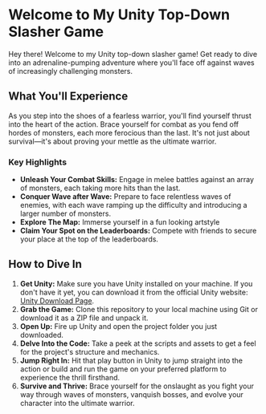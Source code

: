 # Welcome to My Unity Top-Down Slasher Game

Hey there! Welcome to my Unity top-down slasher game! Get ready to dive into an adrenaline-pumping adventure where you'll face off against waves of increasingly challenging monsters.

## What You'll Experience

As you step into the shoes of a fearless warrior, you'll find yourself thrust into the heart of the action. Brace yourself for combat as you fend off hordes of monsters, each more ferocious than the last. It's not just about survival—it's about proving your mettle as the ultimate warrior.

### Key Highlights

- **Unleash Your Combat Skills:** Engage in melee battles against an array of monsters, each taking more hits than the last.
- **Conquer Wave after Wave:** Prepare to face relentless waves of enemies, with each wave ramping up the difficulty and introducing a larger number of monsters.
- **Explore The Map:** Immerse yourself in a fun looking artstyle
- **Claim Your Spot on the Leaderboards:** Compete with friends to secure your place at the top of the leaderboards.

## How to Dive In

1. **Get Unity:** Make sure you have Unity installed on your machine. If you don't have it yet, you can download it from the official Unity website: [Unity Download Page](https://unity.com/).
2. **Grab the Game:** Clone this repository to your local machine using Git or download it as a ZIP file and unpack it.
3. **Open Up:** Fire up Unity and open the project folder you just downloaded.
4. **Delve Into the Code:** Take a peek at the scripts and assets to get a feel for the project's structure and mechanics.
5. **Jump Right In:** Hit that play button in Unity to jump straight into the action or build and run the game on your preferred platform to experience the thrill firsthand.
6. **Survive and Thrive:** Brace yourself for the onslaught as you fight your way through waves of monsters, vanquish bosses, and evolve your character into the ultimate warrior.
